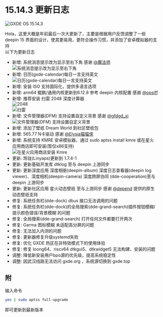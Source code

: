 # 15.14.3 更新日志


![GXDE OS 15.14.3](/news/15.14.3/main.png)  


Hola，这里大概是年前最后一次大更新了，主要是根据用户反馈调整了一些 deepin 15 界面的设计，使其更易用，更符合操作习惯，并添加了安卓模拟器的支持  
以下为更新日志  

- 新增: 系统消息提示改为显示至右下角 感谢 [@魔法师](https://bbs.deepin.org.cn/user/101467)  
  ![系统消息提示改为显示至右下角](/news/15.14.3/bottom-tips.png)
- 新增: 日历(gxde-calendar)每日一言支持英文
  ![日历(gxde-calendar)每日一言支持英文](/news/15.14.3/gxde-calendar.png)
- 新增: 安装 ISO 支持国际化，提供多语言选项
- 新增: arm64 鲲鹏/通用内核更新到6.12.8 参考 deepin 内核配置 感谢 [@opsiff](https://github.com/opsiff)
- 新增: 推荐安装 扫雷 2048 深度计算器  
  ![2048](/news/15.14.3/2048.png)  
  ![扫雷](/news/15.14.3/minesweep.png)  
- 新增: 文件管理器(DFM) 支持设置自定义背景 感谢 [@gfdgd_xi](https://bbs.deepin.org.cn/user/239113)
  ![文件管理器(DFM) 支持设置自定义背景](/news/15.14.3/dde-file-manager.png) 
- 新增: 添加了壁纸 Dream World 到社区壁纸包
- 新增: 565.77 N卡驱动 感谢 [@Elysia猫猫侠](https://bbs.deepin.org.cn/user/300575)
- 新增: 系统支持 KMRE 安卓模拟器，通过 sudo aptss install kmre 或在星火应用商店即可安装(暂仅x86支持)  
  ![在星火应用商店安装 Kmre](/news/15.14.3/kmre-on-spark-store.png)  
- 更新: 玲珑(Linyaps)更新到 1.7.4-1
- 更新: 更新基础开发库 dtklog 至与 deepin 上游同步
- 更新: 更新深度应用 深度相册(deepin-album) 深度日志查看器(deepin log viewer)、深度相机(deepin-camera) 深度跨屏协同 (dde-cooperation)至与 deepin 上游同步
- 更新: 更新社区应用 星火动态壁纸 至与上游同步 感谢 [@depend](https://bbs.deepin.org.cn/user/262214) 提供的原生动态壁纸支持
- 修复: 系统任务栏(dde-dock) dbus 接口无法调用的问题
- 修复: 系统任务栏(dde-dock)的全局搜索(dde-grand-search)插件按钮模糊/提示颜色错误/背景模糊 的问题
- 修复: 全局搜索(dde-grand-search) 打开任何文件都要打开两次
- 修复: Garma 图标模糊 未适配高分屏的问题
- 修复: 无法加入内测的问题
- 修复: 更新器修复升级systemd失败
- 修复: 优化 GXDE 热区在非特效模式下的使用体验
- 修复: 修复 loong64、riscv64 dtkgui5、dtkwidget5 无法构建、安装的问题
- 调整: 降低新安装用户bpo源的优先级，提高系统稳定性
- 调整: 因武汉线路无法访问 gxde.org ，系统源切换到 gxde.top

## 附
输入命令  
```bash
yes | sudo aptss full-upgrade
```  
即可更新到最新版本  